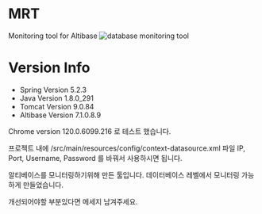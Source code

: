 # MRT
Monitoring tool for Altibase
![database monitoring tool](https://github.com/user-attachments/assets/cf3bdbc4-3acf-476d-83fd-4311a5417dc2)


# Version Info
- Spring Version 5.2.3
- Java Version 1.8.0_291
- Tomcat Version 9.0.84
- Altibase Version 7.1.0.8.9

Chrome version 120.0.6099.216 로 테스트 했습니다.

프로젝트 내에 /src/main/resources/config/context-datasource.xml  파일
IP, Port, Username, Password 를 바꿔서 사용하시면 됩니다.


알티베이스를 모니터링하기위해 만든 툴입니다.
데이터베이스 레벨에서 모니터링 가능하게 만들었습니다.

개선되어야할 부분있다면 메세지 남겨주세요.

